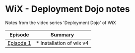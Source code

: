 # WiX - Deployment Dojo notes
Notes from the video series 'Deployment Dojo' of WiX

|Episode|Summary|
|---|---|
|[Episode 1](episodes/episode-1.md)| * Installation of wix v4|

